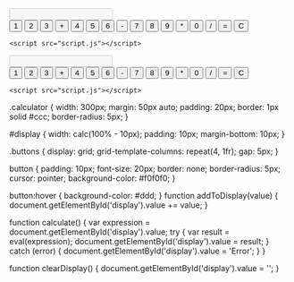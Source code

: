 <!DOCTYPE html>
<html lang="en">
<head>
    <meta charset="UTF-8">
    <meta name="viewport" content="width=device-width, initial-scale=1.0">
    <title>Emoji Calculator</title>
    <link rel="stylesheet" href="styles.css">
</head>
<body>
    <div class="calculator">
        <input type="text" id="display" disabled>
        <div class="buttons">
            <button onclick="addToDisplay('1')">1</button>
            <button onclick="addToDisplay('2')">2</button>
            <button onclick="addToDisplay('3')">3</button>
            <button onclick="addToDisplay('+')">+</button>
            <button onclick="addToDisplay('4')">4</button>
            <button onclick="addToDisplay('5')">5</button>
            <button onclick="addToDisplay('6')">6</button>
            <button onclick="addToDisplay('-')">-</button>
            <button onclick="addToDisplay('7')">7</button>
            <button onclick="addToDisplay('8')">8</button>
            <button onclick="addToDisplay('9')">9</button>
            <button onclick="addToDisplay('*')">*</button>
            <button onclick="addToDisplay('0')">0</button>
            <button onclick="addToDisplay('/')">/</button>
            <button onclick="calculate()">=</button>
            <button onclick="clearDisplay()">C</button>
        </div>
    </div>

    <script src="script.js"></script>
</body>
</html>
<!DOCTYPE html>
<html lang="en">
<head>
    <meta charset="UTF-8">
    <meta name="viewport" content="width=device-width, initial-scale=1.0">
    <title>Emoji Calculator</title>
    <link rel="stylesheet" href="styles.css">
</head>
<body>
    <div class="calculator">
        <input type="text" id="display" disabled>
        <div class="buttons">
            <button onclick="addToDisplay('1')">1</button>
            <button onclick="addToDisplay('2')">2</button>
            <button onclick="addToDisplay('3')">3</button>
            <button onclick="addToDisplay('+')">+</button>
            <button onclick="addToDisplay('4')">4</button>
            <button onclick="addToDisplay('5')">5</button>
            <button onclick="addToDisplay('6')">6</button>
            <button onclick="addToDisplay('-')">-</button>
            <button onclick="addToDisplay('7')">7</button>
            <button onclick="addToDisplay('8')">8</button>
            <button onclick="addToDisplay('9')">9</button>
            <button onclick="addToDisplay('*')">*</button>
            <button onclick="addToDisplay('0')">0</button>
            <button onclick="addToDisplay('/')">/</button>
            <button onclick="calculate()">=</button>
            <button onclick="clearDisplay()">C</button>
        </div>
    </div>

    <script src="script.js"></script>
</body>
</html>
.calculator {
    width: 300px;
    margin: 50px auto;
    padding: 20px;
    border: 1px solid #ccc;
    border-radius: 5px;
}

#display {
    width: calc(100% - 10px);
    padding: 10px;
    margin-bottom: 10px;
}

.buttons {
    display: grid;
    grid-template-columns: repeat(4, 1fr);
    gap: 5px;
}

button {
    padding: 10px;
    font-size: 20px;
    border: none;
    border-radius: 5px;
    cursor: pointer;
    background-color: #f0f0f0;
}

button:hover {
    background-color: #ddd;
}
function addToDisplay(value) {
    document.getElementById('display').value += value;
}

function calculate() {
    var expression = document.getElementById('display').value;
    try {
        var result = eval(expression);
        document.getElementById('display').value = result;
    } catch (error) {
        document.getElementById('display').value = 'Error';
    }
}

function clearDisplay() {
    document.getElementById('display').value = '';
}
